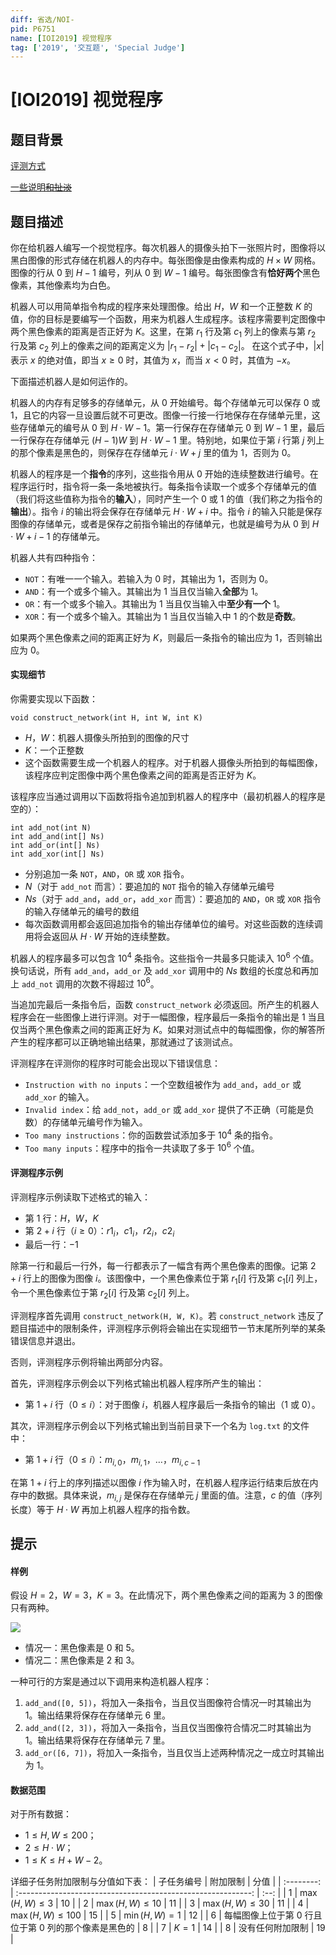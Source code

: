 ```yaml
---
diff: 省选/NOI-
pid: P6751
name: [IOI2019] 视觉程序
tag: ['2019', '交互题', 'Special Judge']
---
```

# [IOI2019] 视觉程序
## 题目背景

[评测方式](https://www.luogu.com.cn/paste/5z13bn4l)

[一些说明~~和扯淡~~](https://www.luogu.com.cn/paste/l6kcccs4)
## 题目描述

你在给机器人编写一个视觉程序。每次机器人的摄像头拍下一张照片时，图像将以黑白图像的形式存储在机器人的内存中。每张图像是由像素构成的 $H\times W$ 网格。图像的行从 $0$ 到 $H-1$ 编号，列从 $0$ 到 $W-1$ 编号。每张图像含有**恰好两个**黑色像素，其他像素均为白色。

机器人可以用简单指令构成的程序来处理图像。给出 $H$，$W$ 和一个正整数 $K$ 的值，你的目标是要编写一个函数，用来为机器人生成程序。该程序需要判定图像中两个黑色像素的距离是否正好为 $K$。这里，在第 $r_1$ 行及第 $c_1$ 列上的像素与第 $r_2$ 行及第 $c_2$ 列上的像素之间的距离定义为 $|r_1-r_2|+|c_1-c_2|$。 在这个式子中，$|x|$ 表示 $x$ 的绝对值，即当 $x\ge0$ 时，其值为 $x$，而当 $x<0$ 时，其值为 $-x$。

下面描述机器人是如何运作的。

机器人的内存有足够多的存储单元，从 $0$ 开始编号。每个存储单元可以保存 $0$ 或 $1$，且它的内容一旦设置后就不可更改。图像一行接一行地保存在存储单元里，这些存储单元的编号从 $0$ 到 $H\cdot W-1$。第一行保存在存储单元 $0$ 到 $W-1$ 里，最后一行保存在存储单元 $(H-1)W$ 到 $H\cdot W-1$ 里。特别地，如果位于第 $i$ 行第 $j$ 列上的那个像素是黑色的，则保存在存储单元 $i\cdot W+j$ 里的值为 $1$，否则为 $0$。

机器人的程序是一个**指令**的序列，这些指令用从 $0$ 开始的连续整数进行编号。在程序运行时，指令将一条一条地被执行。每条指令读取一个或多个存储单元的值（我们将这些值称为指令的**输入**），同时产生一个 $0$ 或 $1$ 的值（我们称之为指令的**输出**）。指令 $i$ 的输出将会保存在存储单元 $H\cdot W+i$ 中。指令 $i$ 的输入只能是保存图像的存储单元，或者是保存之前指令输出的存储单元，也就是编号为从 $0$ 到 $H\cdot W+i-1$ 的存储单元。

机器人共有四种指令：
- `NOT`：有唯一一个输入。若输入为 $0$ 时，其输出为 $1$，否则为 $0$。
- `AND`：有一个或多个输入。其输出为 $1$ 当且仅当输入**全部**为 $1$。
- `OR`：有一个或多个输入。其输出为 $1$ 当且仅当输入中**至少有一个** $1$。
- `XOR`：有一个或多个输入。其输出为 $1$ 当且仅当输入中 $1$ 的个数是**奇数**。

如果两个黑色像素之间的距离正好为 $K$，则最后一条指令的输出应为 $1$，否则输出应为 $0$。
#### 实现细节
你需要实现以下函数：
```plain
void construct_network(int H, int W, int K)
```
- $H$，$W$：机器人摄像头所拍到的图像的尺寸
- $K$：一个正整数
- 这个函数需要生成一个机器人的程序。对于机器人摄像头所拍到的每幅图像，该程序应判定图像中两个黑色像素之间的距离是否正好为 $K$。

该程序应当通过调用以下函数将指令追加到机器人的程序中（最初机器人的程序是空的）：
```plain
int add_not(int N)
int add_and(int[] Ns)
int add_or(int[] Ns)
int add_xor(int[] Ns)
```
- 分别追加一条 `NOT`，`AND`，`OR` 或 `XOR` 指令。
- $N$（对于 `add_not` 而言）：要追加的 `NOT` 指令的输入存储单元编号
- $Ns$（对于 `add_and`，`add_or`，`add_xor` 而言）：要追加的 `AND`，`OR` 或 `XOR` 指令的输入存储单元的编号的数组
- 每次函数调用都会返回追加指令的输出存储单位的编号。对这些函数的连续调用将会返回从 $H\cdot W$ 开始的连续整数。

机器人的程序最多可以包含 $10^4$ 条指令。这些指令一共最多只能读入 $10^6$ 个值。换句话说，所有 `add_and`，`add_or` 及 `add_xor` 调用中的 $Ns$ 数组的长度总和再加上 `add_not` 调用的次数不得超过 $10^6$。


当追加完最后一条指令后，函数 `construct_network` 必须返回。所产生的机器人程序会在一些图像上进行评测。对于一幅图像，程序最后一条指令的输出是 $1$ 当且仅当两个黑色像素之间的距离正好为 $K$。如果对测试点中的每幅图像，你的解答所产生的程序都可以正确地输出结果，那就通过了该测试点。

评测程序在评测你的程序时可能会出现以下错误信息：
- `Instruction with no inputs`：一个空数组被作为 `add_and`，`add_or` 或 `add_xor` 的输入。
- `Invalid index`：给 `add_not`，`add_or` 或 `add_xor` 提供了不正确（可能是负数）的存储单元编号作为输入。
- `Too many instructions`：你的函数尝试添加多于 $10^4$ 条的指令。
- `Too many inputs`：程序中的指令一共读取了多于 $10^6$ 个值。
#### 评测程序示例
评测程序示例读取下述格式的输入：
- 第 $1$ 行：$H$，$W$，$K$
- 第 $2+i$ 行（$i\ge0$）：$r1_i$，$c1_i$，$r2_i$，$c2_i$
- 最后一行：$-1$

除第一行和最后一行外，每一行都表示了一幅含有两个黑色像素的图像。记第 $2+i$ 行上的图像为图像 $i$。该图像中，一个黑色像素位于第 $r_1[i]$ 行及第 $c_1[i]$ 列上，令一个黑色像素位于第 $r_2[i]$ 行及第 $c_2[i]$ 列上。

评测程序首先调用 `construct_network(H, W, K)`。若 `construct_network` 违反了题目描述中的限制条件，评测程序示例将会输出在实现细节一节末尾所列举的某条错误信息并退出。

否则，评测程序示例将输出两部分内容。

首先，评测程序示例会以下列格式输出机器人程序所产生的输出：
- 第 $1+i$ 行（$0\le i$）：对于图像 $i$，机器人程序最后一条指令的输出（$1$ 或 $0$）。

其次，评测程序示例会以下列格式输出到当前目录下一个名为 `log.txt` 的文件中：
- 第 $1+i$ 行（$0\le i$）：$m_{i,0}$，$m_{i,1}$，$\dots$，$m_{i,c-1}$

在第 $1+i$ 行上的序列描述以图像 $i$ 作为输入时，在机器人程序运行结束后放在内存中的数据。具体来说，$m_{i,j}$ 是保存在存储单元 $j$ 里面的值。注意，$c$ 的值（序列长度）等于 $H\cdot W$ 再加上机器人程序的指令数。
## 提示

#### 样例
假设 $H=2$，$W=3$，$K=3$。在此情况下，两个黑色像素之间的距离为 $3$ 的图像只有两种。

![](https://cdn.luogu.com.cn/upload/image_hosting/9fec7n4k.png)

- 情况一：黑色像素是 $0$ 和 $5$。
- 情况二：黑色像素是 $2$ 和 $3$。

一种可行的方案是通过以下调用来构造机器人程序：
1. `add_and([0, 5])`，将加入一条指令，当且仅当图像符合情况一时其输出为 $1$。输出结果将保存在存储单元 $6$ 里。
1. `add_and([2, 3])`，将加入一条指令，当且仅当图像符合情况二时其输出为 $1$。输出结果将保存在存储单元 $7$ 里。
1. `add_or([6, 7])`，将加入一条指令，当且仅当上述两种情况之一成立时其输出为 $1$。
#### 数据范围
对于所有数据：
- $1\le H,W\le200$；
- $2\le H\cdot W$；
- $1\le K\le H+W-2$。

详细子任务附加限制与分值如下表：
| 子任务编号 |                           附加限制                           | 分值 |
| :--------: | :----------------------------------------------------------: | :--: |
|    $1$     |                     $\max(H,W) \le 3$                        | $10$ |
|    $2$     |                     $\max(H,W) \le 10$                       | $11$ |
|    $3$     |                     $\max(H,W) \le 30$                       | $11$ |
|    $4$     |                     $\max(H,W) \le 100$                      | $15$ |
|    $5$     |                       $\min(H,W) = 1$                        | $12$ |
|    $6$     |     每幅图像上位于第 $0$ 行且位于第 $0$ 列的那个像素是黑色的         | $8$ |
|    $7$     |                           $K = 1$                            | $14$ |
|    $8$     |                      没有任何附加限制                           | $19$ |
